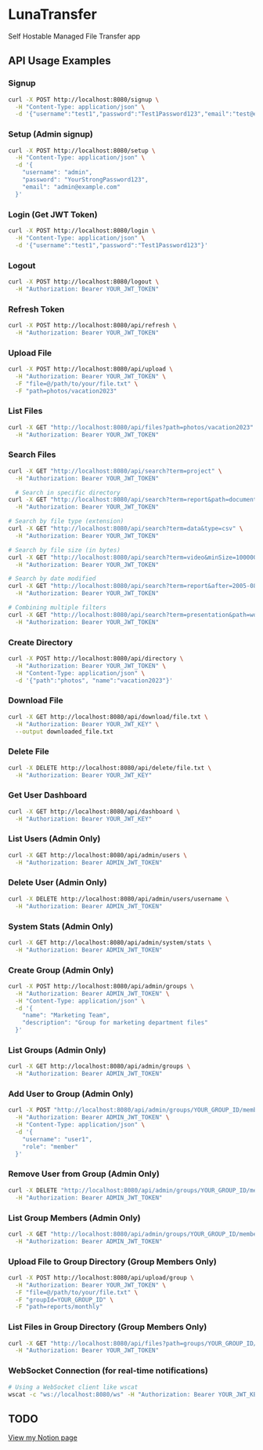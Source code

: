 # **LunaTransfer**

Self Hostable Managed File Transfer app

## API Usage Examples

### Signup

```bash
curl -X POST http://localhost:8080/signup \
  -H "Content-Type: application/json" \
  -d '{"username":"test1","password":"Test1Password123","email":"test@example.com","role":"user"}'
```

### Setup (Admin signup)

```bash
curl -X POST http://localhost:8080/setup \
  -H "Content-Type: application/json" \
  -d '{
    "username": "admin",
    "password": "YourStrongPassword123",
    "email": "admin@example.com"
  }'
```

### Login (Get JWT Token)

```bash
curl -X POST http://localhost:8080/login \
  -H "Content-Type: application/json" \
  -d '{"username":"test1","password":"Test1Password123"}'
```

### Logout

```bash
curl -X POST http://localhost:8080/logout \
  -H "Authorization: Bearer YOUR_JWT_TOKEN"
```

### Refresh Token

```bash
curl -X POST http://localhost:8080/api/refresh \
  -H "Authorization: Bearer YOUR_JWT_TOKEN"
```

### Upload File

```bash
curl -X POST http://localhost:8080/api/upload \
  -H "Authorization: Bearer YOUR_JWT_TOKEN" \
  -F "file=@/path/to/your/file.txt" \
  -F "path=photos/vacation2023"
```

### List Files

```bash
curl -X GET "http://localhost:8080/api/files?path=photos/vacation2023" \
  -H "Authorization: Bearer YOUR_JWT_TOKEN"
```

### Search Files

```bash
curl -X GET "http://localhost:8080/api/search?term=project" \
  -H "Authorization: Bearer YOUR_JWT_TOKEN"

  # Search in specific directory
curl -X GET "http://localhost:8080/api/search?term=report&path=documents" \
  -H "Authorization: Bearer YOUR_JWT_TOKEN"

# Search by file type (extension)
curl -X GET "http://localhost:8080/api/search?term=data&type=csv" \
  -H "Authorization: Bearer YOUR_JWT_TOKEN"

# Search by file size (in bytes)
curl -X GET "http://localhost:8080/api/search?term=video&minSize=1000000&maxSize=5000000" \
  -H "Authorization: Bearer YOUR_JWT_TOKEN"

# Search by date modified
curl -X GET "http://localhost:8080/api/search?term=report&after=2005-08-08&before=2005-08-08" \
  -H "Authorization: Bearer YOUR_JWT_TOKEN"

# Combining multiple filters
curl -X GET "http://localhost:8080/api/search?term=presentation&path=work&type=pptx&minSize=500000" \
  -H "Authorization: Bearer YOUR_JWT_TOKEN"
```

### Create Directory

```bash
curl -X POST http://localhost:8080/api/directory \
  -H "Authorization: Bearer YOUR_JWT_TOKEN" \
  -H "Content-Type: application/json" \
  -d '{"path":"photos", "name":"vacation2023"}'
```

### Download File

```bash
curl -X GET http://localhost:8080/api/download/file.txt \
  -H "Authorization: Bearer YOUR_JWT_KEY" \
  --output downloaded_file.txt
```

### Delete File

```bash
curl -X DELETE http://localhost:8080/api/delete/file.txt \
  -H "Authorization: Bearer YOUR_JWT_KEY"
```

### Get User Dashboard

```bash
curl -X GET http://localhost:8080/api/dashboard \
  -H "Authorization: Bearer YOUR_JWT_KEY"
```

### List Users (Admin Only)

```bash
curl -X GET http://localhost:8080/api/admin/users \
  -H "Authorization: Bearer ADMIN_JWT_TOKEN"
```

### Delete User (Admin Only)

```bash
curl -X DELETE http://localhost:8080/api/admin/users/username \
  -H "Authorization: Bearer ADMIN_JWT_TOKEN"
```

### System Stats (Admin Only)

```bash
curl -X GET http://localhost:8080/api/admin/system/stats \
  -H "Authorization: Bearer ADMIN_JWT_TOKEN"
```

### Create Group (Admin Only)

```bash
curl -X POST http://localhost:8080/api/admin/groups \
  -H "Authorization: Bearer ADMIN_JWT_TOKEN" \
  -H "Content-Type: application/json" \
  -d '{
    "name": "Marketing Team",
    "description": "Group for marketing department files"
  }'
```

### List Groups (Admin Only)

```bash
curl -X GET http://localhost:8080/api/admin/groups \
  -H "Authorization: Bearer ADMIN_JWT_TOKEN"
```

### Add User to Group (Admin Only)

```bash
curl -X POST "http://localhost:8080/api/admin/groups/YOUR_GROUP_ID/members" \
  -H "Authorization: Bearer ADMIN_JWT_TOKEN" \
  -H "Content-Type: application/json" \
  -d '{
    "username": "user1",
    "role": "member"
  }'
```

### Remove User from Group (Admin Only)

```bash
curl -X DELETE "http://localhost:8080/api/admin/groups/YOUR_GROUP_ID/members/username" \
  -H "Authorization: Bearer ADMIN_JWT_TOKEN"
```

### List Group Members (Admin Only)

```bash
curl -X GET "http://localhost:8080/api/admin/groups/YOUR_GROUP_ID/members" \
  -H "Authorization: Bearer ADMIN_JWT_TOKEN"
```

### Upload File to Group Directory (Group Members Only)

```bash
curl -X POST http://localhost:8080/api/upload/group \
  -H "Authorization: Bearer YOUR_JWT_TOKEN" \
  -F "file=@/path/to/your/file.txt" \
  -F "groupId=YOUR_GROUP_ID" \
  -F "path=reports/monthly"
```

### List Files in Group Directory (Group Members Only)

```bash
curl -X GET "http://localhost:8080/api/files?path=groups/YOUR_GROUP_ID/reports" \
  -H "Authorization: Bearer YOUR_JWT_TOKEN"
```

### WebSocket Connection (for real-time notifications)

```bash
# Using a WebSocket client like wscat
wscat -c "ws://localhost:8080/ws" -H "Authorization: Bearer YOUR_JWT_KEY"
```

## TODO
[View my Notion page](https://jiprettycool.notion.site/)

